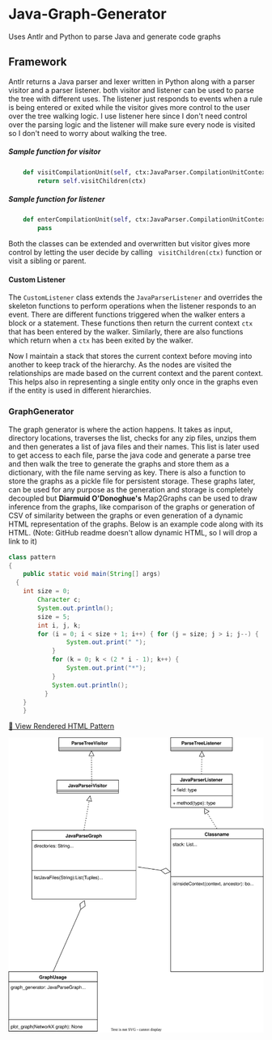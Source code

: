 # Java-Graph-Generator
Uses Antlr and Python to parse Java and generate code graphs

## Framework
Antlr returns a Java parser and lexer written in Python along with a parser visitor 
and a parser listener. both visitor and listener can be used to parse the tree with different uses. 
The listener just responds to events when a rule is being entered or exited while the visitor gives 
more control to the user over the tree walking logic. I use listener here since I don't need control 
over the parsing logic and the listener will make sure every node is visited so I don't need to worry 
about walking the tree. 

##### Sample function for visitor 
```python
    def visitCompilationUnit(self, ctx:JavaParser.CompilationUnitContext):
        return self.visitChildren(ctx)
```

##### Sample function for listener
```python
    def enterCompilationUnit(self, ctx:JavaParser.CompilationUnitContext):
        pass
```
Both the classes can be extended and overwritten but visitor gives more control 
by letting the user decide by calling ``` visitChildren(ctx)``` function or visit a 
sibling or parent. 

#### Custom Listener

The ``` CustomListener ``` class extends the ``` JavaParserListener ```
and overrides the skeleton functions to perform operations when the listener 
responds to an event. 
There are different functions triggered when the walker enters a block or a statement. 
These functions then return the current context ``` ctx ``` that has been entered by the 
walker. Similarly, there are also functions which return when a ``` ctx ``` has been exited 
by the walker. 

Now I maintain a stack that stores the current context before moving into another to keep 
track of the hierarchy. As the nodes are visited the relationships are made based on the current
context and the parent context. This helps also in representing a single entity only once
in the graphs even if the entity is used in different hierarchies. 

### GraphGenerator 
The graph generator is where the action happens. It takes as input, directory locations, traverses the list, 
checks for any zip files, unzips them and then generates a list of java files and their names. This list is 
later used to get access to each file, parse the java code and generate a parse tree and then walk the tree 
to generate the graphs and store them as a dictionary, with the file name serving as key. There is also a function 
to store the graphs as a pickle file for persistent storage. 
These graphs later, can be used for any purpose as the generation and storage is completely decoupled but **Diarmuid O'Donoghue's** Map2Graphs
can be used to draw inference from the graphs, like comparison of the graphs or generation of CSV of similarity between the graphs or even
generation of a dynamic HTML representation of the graphs. Below is an example code along with its HTML. 
(Note: GitHub readme doesn't allow dynamic HTML, so I will drop a link to it)

```java
class pattern
{
    public static void main(String[] args)
  {
    int size = 0;
        Character c;
        System.out.println();
        size = 5;
        int i, j, k;
        for (i = 0; i < size + 1; i++) { for (j = size; j > i; j--) {
                System.out.print(" ");
            }
            for (k = 0; k < (2 * i - 1); k++) {
                System.out.print("*");
            }
            System.out.println();
          }
    }
    }
```
[📄 View Rendered HTML Pattern](https://saad10codes.github.io/Java-Graph-Generator/)


![Class Diagram](./files/JavaGraphGeneratorClassDiagram.drawio.svg)


